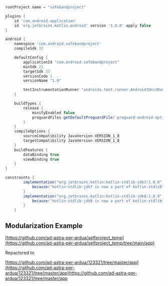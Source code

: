 ```gradle
rootProject.name = "safebandproject"

plugins {
    id 'com.android.application'
    id 'org.jetbrains.kotlin.android' version '1.8.0' apply false
}

android {
    namespace 'com.android.safebandproject'
    compileSdk 33

    defaultConfig {
        applicationId "com.android.safebandproject"
        minSdk 21
        targetSdk 33
        versionCode 1
        versionName "1.0"

        testInstrumentationRunner "androidx.test.runner.AndroidJUnitRunner"
    }

    buildTypes {
        release {
            minifyEnabled false
            proguardFiles getDefaultProguardFile('proguard-android-optimize.txt'), 'proguard-rules.pro'
        }
    }
    compileOptions {
        sourceCompatibility JavaVersion.VERSION_1_8
        targetCompatibility JavaVersion.VERSION_1_8
    }
    buildFeatures {
        dataBinding true
        viewBinding true
    }
}

constraints {
        implementation("org.jetbrains.kotlin:kotlin-stdlib-jdk7:1.8.0") {
            because("kotlin-stdlib-jdk7 is now a part of kotlin-stdlib")
        }
        implementation("org.jetbrains.kotlin:kotlin-stdlib-jdk8:1.8.0") {
            because("kotlin-stdlib-jdk8 is now a part of kotlin-stdlib")
        }
    }
```
## Modularization Example

[https://github.com/ad-astra-per-ardua/selfproject_temp](https://github.com/ad-astra-per-ardua/selfproject_temp/tree/main/app)

Repactored to 

[https://github.com/ad-astra-per-ardua/123321/tree/master/app](https://github.com/ad-astra-per-ardua/123321/tree/master/app)https://github.com/ad-astra-per-ardua/123321/tree/master/app
